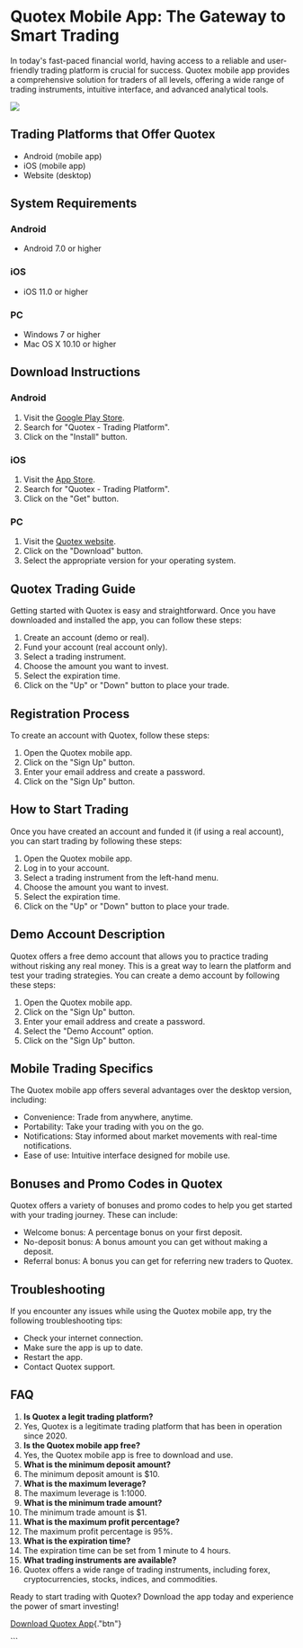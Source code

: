 # Quotex Mobile App: The Gateway to Smart Trading

In today\'s fast-paced financial world, having access to a reliable and
user-friendly trading platform is crucial for success. Quotex mobile app
provides a comprehensive solution for traders of all levels, offering a
wide range of trading instruments, intuitive interface, and advanced
analytical tools.

[![](https://static.quotex.io/files/5_en/300_250.jpg)](https://traff.sbs/brokerqxsignupf)

## Trading Platforms that Offer Quotex

-   Android (mobile app)
-   iOS (mobile app)
-   Website (desktop)

## System Requirements

### Android

-   Android 7.0 or higher

### iOS

-   iOS 11.0 or higher

### PC

-   Windows 7 or higher
-   Mac OS X 10.10 or higher

## Download Instructions

### Android

1.  Visit the [Google Play
    Store](\%22https://traff.sbs/quotexonelink\%22).
2.  Search for "Quotex - Trading Platform".
3.  Click on the "Install" button.

### iOS

1.  Visit the [App Store](\%22https://traff.sbs/quotexonelink\%22).
2.  Search for "Quotex - Trading Platform".
3.  Click on the "Get" button.

### PC

1.  Visit the [Quotex website](\%22https://quotex.io\%22).
2.  Click on the "Download" button.
3.  Select the appropriate version for your operating system.

## Quotex Trading Guide

Getting started with Quotex is easy and straightforward. Once you have
downloaded and installed the app, you can follow these steps:

1.  Create an account (demo or real).
2.  Fund your account (real account only).
3.  Select a trading instrument.
4.  Choose the amount you want to invest.
5.  Select the expiration time.
6.  Click on the "Up" or "Down" button to place your trade.

## Registration Process

To create an account with Quotex, follow these steps:

1.  Open the Quotex mobile app.
2.  Click on the "Sign Up" button.
3.  Enter your email address and create a password.
4.  Click on the "Sign Up" button.

## How to Start Trading

Once you have created an account and funded it (if using a real
account), you can start trading by following these steps:

1.  Open the Quotex mobile app.
2.  Log in to your account.
3.  Select a trading instrument from the left-hand menu.
4.  Choose the amount you want to invest.
5.  Select the expiration time.
6.  Click on the "Up" or "Down" button to place your trade.

## Demo Account Description

Quotex offers a free demo account that allows you to practice trading
without risking any real money. This is a great way to learn the
platform and test your trading strategies. You can create a demo account
by following these steps:

1.  Open the Quotex mobile app.
2.  Click on the "Sign Up" button.
3.  Enter your email address and create a password.
4.  Select the "Demo Account" option.
5.  Click on the "Sign Up" button.

## Mobile Trading Specifics

The Quotex mobile app offers several advantages over the desktop
version, including:

-   Convenience: Trade from anywhere, anytime.
-   Portability: Take your trading with you on the go.
-   Notifications: Stay informed about market movements with real-time
    notifications.
-   Ease of use: Intuitive interface designed for mobile use.

## Bonuses and Promo Codes in Quotex

Quotex offers a variety of bonuses and promo codes to help you get
started with your trading journey. These can include:

-   Welcome bonus: A percentage bonus on your first deposit.
-   No-deposit bonus: A bonus amount you can get without making a
    deposit.
-   Referral bonus: A bonus you can get for referring new traders to
    Quotex.

## Troubleshooting

If you encounter any issues while using the Quotex mobile app, try the
following troubleshooting tips:

-   Check your internet connection.
-   Make sure the app is up to date.
-   Restart the app.
-   Contact Quotex support.

## FAQ

1.  **Is Quotex a legit trading platform?**
2.  Yes, Quotex is a legitimate trading platform that has been in
    operation since 2020.
3.  **Is the Quotex mobile app free?**
4.  Yes, the Quotex mobile app is free to download and use.
5.  **What is the minimum deposit amount?**
6.  The minimum deposit amount is \$10.
7.  **What is the maximum leverage?**
8.  The maximum leverage is 1:1000.
9.  **What is the minimum trade amount?**
10. The minimum trade amount is \$1.
11. **What is the maximum profit percentage?**
12. The maximum profit percentage is 95%.
13. **What is the expiration time?**
14. The expiration time can be set from 1 minute to 4 hours.
15. **What trading instruments are available?**
16. Quotex offers a wide range of trading instruments, including forex,
    cryptocurrencies, stocks, indices, and commodities.

Ready to start trading with Quotex? Download the app today and
experience the power of smart investing!

[Download Quotex
App](\%22https://traff.sbs/quotexonelink\%22){."btn"}

\`\`\`

